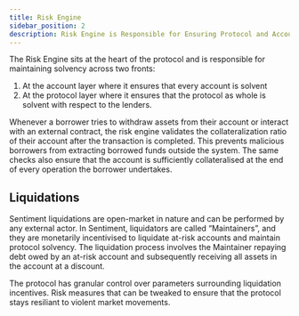 ```yaml
---
title: Risk Engine
sidebar_position: 2
description: Risk Engine is Responsible for Ensuring Protocol and Account Solvency
---
```


The Risk Engine sits at the heart of the protocol and is responsible for maintaining solvency
across two fronts:

1. At the account layer where it ensures that every account is solvent
2. At the protocol layer where it ensures that the protocol as whole is solvent with respect
   to the lenders.

Whenever a borrower tries to withdraw assets from their account or interact with an external
contract, the risk engine validates the collateralization ratio of their account after the transaction
is completed. This prevents malicious borrowers from extracting borrowed funds outside the
system. The same checks also ensure that the account is sufficiently collateralised at the end of
every operation the borrower undertakes.

## Liquidations

Sentiment liquidations are open-market in nature and can be performed by any external actor. In
Sentiment, liquidators are called “Maintainers”, and they are monetarily incentivised to liquidate
at-risk accounts and maintain protocol solvency. The liquidation process involves the Maintainer
repaying debt owed by an at-risk account and subsequently receiving all assets in the account
at a discount.

The protocol has granular control over parameters surrounding liquidation incentives. Risk
measures that can be tweaked to ensure that the protocol stays resiliant to violent market
movements.
